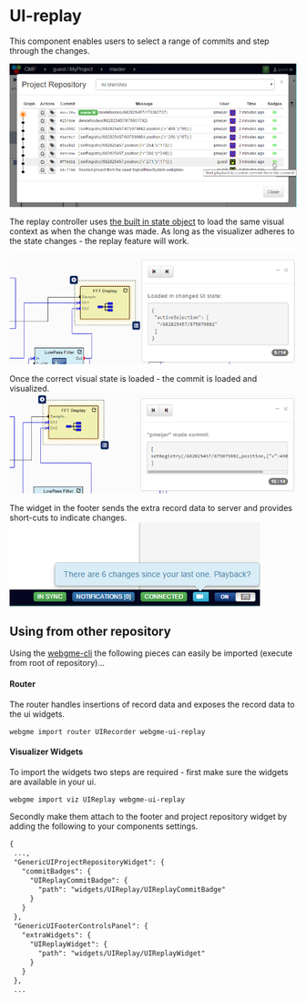 # UI-replay
This component enables users to select a range of commits and step through the changes.

![Selecting-commit](img/selecting-commit.png "Indicates if there are extra record data for the commit")

The replay controller uses [the built in state object](https://github.com/webgme/webgme/wiki/GME-Visualizers#the-state-object) to load the same visual context as when the change was made.
As long as the visualizer adheres to the state changes - the replay feature will work.

![Loading-state](img/playback1.png "Loads in state changes between commit")

Once the correct visual state is loaded - the commit is loaded and visualized.
![selecting-commit](img/playback2.png "Loads in state changes between commit")

The widget in the footer sends the extra record data to server and provides short-cuts to indicate changes.
![selecting-commit](img/new-changes.png "The widget communicates with the router.")

## Using from other repository
Using the [webgme-cli](https://github.com/webgme/webgme-cli) the following pieces can easily be imported (execute from root of repository)...

#### Router
The router handles insertions of record data and exposes the record data to the ui widgets.
```
webgme import router UIRecorder webgme-ui-replay
```

#### Visualizer Widgets
To import the widgets two steps are required - first make sure the widgets are available in your ui.
```
webgme import viz UIReplay webgme-ui-replay
```
Secondly make them attach to the footer and project repository widget by adding the following to your components settings.
```
{
 ...,
 "GenericUIProjectRepositoryWidget": {
   "commitBadges": {
     "UIReplayCommitBadge": {
       "path": "widgets/UIReplay/UIReplayCommitBadge"
     }
   }
 },
 "GenericUIFooterControlsPanel": {
   "extraWidgets": {
     "UIReplayWidget": {
       "path": "widgets/UIReplay/UIReplayWidget"
     }
   }
 },
 ...
```
